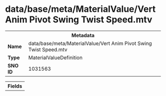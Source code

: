 <h1>data/base/meta/MaterialValue/Vert Anim Pivot Swing Twist Speed.mtv</h1><table><tr><th colspan="100%">Metadata</th></tr><tr><td><b>Name</b></td><td>data/base/meta/MaterialValue/Vert Anim Pivot Swing Twist Speed.mtv</td></tr><tr><td><b>Type</b></td><td>MaterialValueDefinition</td></tr><tr><td><b>SNO ID</b></td><td>1031563</td></tr></table>

<table><tr><th colspan="100%">Fields</th></tr></table>

